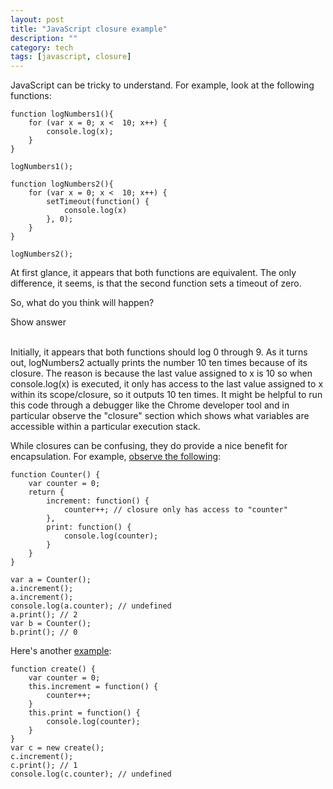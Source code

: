```yaml
---
layout: post
title: "JavaScript closure example"
description: ""
category: tech
tags: [javascript, closure]
---
```

JavaScript can be tricky to understand. For example,
look at the following functions:

<pre class="prettyprint">
<code class="javascript">function logNumbers1(){
    for (var x = 0; x &lt;  10; x++) {
        console.log(x);
    }
}

logNumbers1();</code></pre>

<pre class="prettyprint">
<code class="javascript">function logNumbers2(){
    for (var x = 0; x &lt;  10; x++) {
        setTimeout(function() {
            console.log(x)
        }, 0);
    }
}

logNumbers2();</code></pre>

At first glance, it appears that both functions are equivalent. The only
difference, it seems, is that the second function sets a timeout of zero. 

So, what do you think will happen? 

<div id="showAnswer" class="btn btn-large">
     Show answer  <i class="icon-chevron-down"> </i>
</div>

<div>
    <br/>
</div>

<div id="hidden">

<p>Initially, it appears that both functions should log 0 through 9.
As it turns out, logNumbers2 actually prints the number 10 ten times because of its closure. 
The reason is because the last value assigned to x is 10 so when console.log(x)
is executed, it only has access to the last value assigned to x within its scope/closure,
so it outputs 10 ten times.
It might be helpful to run this code through a debugger like the Chrome developer
tool and in particular observe the "closure" section which shows what variables
are accessible within a particular execution stack.</p>

<p>While closures can be confusing, they do provide a nice benefit for encapsulation.
For example, <a href="http://stackoverflow.com/questions/4532407/general-javascript-syntax-question">observe the following</a>:</p>

<pre class="prettyprint">
<code class="javascript">function Counter() {
    var counter = 0;
    return {
        increment: function() {
            counter++; // closure only has access to "counter"
        },
        print: function() {
            console.log(counter);
        }
    }
}

var a = Counter();
a.increment();
a.increment();
console.log(a.counter); // undefined
a.print(); // 2
var b = Counter();
b.print(); // 0
</code></pre>


<p>Here's another <a href="http://stackoverflow.com/questions/947352/javascript-closure-and-data-visibility">example</a>:</p>

<pre class="prettyprint">
<code class="javascript">function create() {
    var counter = 0;
    this.increment = function() {
        counter++;
    }
    this.print = function() {
        console.log(counter);
    }
}
var c = new create();
c.increment();
c.print(); // 1
console.log(c.counter); // undefined
</code></pre>

</div>
